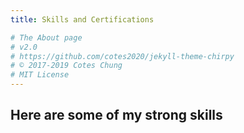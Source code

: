 ```yaml
---
title: Skills and Certifications

# The About page
# v2.0
# https://github.com/cotes2020/jekyll-theme-chirpy
# © 2017-2019 Cotes Chung
# MIT License
---
```


## Here are some of my strong skills
<head>
	<style>
		#services .pack-service {
			position: relative;
			min-height: 1px;
			float: left;
			width: 32%;
			padding: 2%;
			cursor: pointer;
			transition: all 0.5s ease 0s;
			-moz-transition: all 0.5s ease 0s;
			-webkit-transition: all 0.5s ease 0s;
			-o-transition: all 0.5s ease 0s;
			border-radius: 15px;
			border-style:outset;
			background-image: radial-gradient( circle, rgba(42, 30, 107, 1) 0%, rgba(35, 37, 46, 1) 100%);
			color:white;
		}
		#services .pack-service:hover {
			tag-hover: rgb(222, 226, 230);
			color:#fff;
			border-color:#fff;
		}
		#services .alpha {margin: 1% 0 0 0;}
		#services .service-icon {
			width: 92px;
			margin: 0 auto;
		}
		#services .service-icon i {
			display: block;
			width: 86px;
			height: 86px;
			border-radius: 50%;
			font-size: 40px;
			line-height: 80px;
			text-align: center;
			transition: all 0.5s ease 0s;
			-moz-transition: all 0.5s ease 0s;
			-webkit-transition: all 0.5s ease 0s;
			-o-transition: all 0.5s ease 0s;
		}
		#services .pack-service:hover .service-icon i {
			border: 3px solid #ccc;
			color: #fff;
			-transform: scale(1) rotate(360deg);
			-webkit-transform: scale(1) rotate(360deg);
			-moz-transform: scale(1) rotate(360deg);
			-o-transform: scale(1) rotate(360deg);
		}
		#services .service-detail h6 {
			text-transform: uppercase;
			font-weight: 400;
			margin: 10px 0 3px 0;
			text-align: center;
			font-size: 15px !important;
			color:rgba(255,255,255,0.5)
		}
		#services .service-detail p {
			text-align: center;
			border-left: 0;
		}
		#services .service-detail h3 {
		text-align:center;
		font-weight: 600; 
		color:rgba(255,255,255,0.5);
		letter-spacing: 1px;
		}

	</style>
</head>
<div class="row" id="services">
	<div class="col-md-12">
	</div>

	<div class="col-md-4 pack-service">
		<div class="service">
			<div class="service-icon"><i class="fa fa-chart-bar"></i></div>
			<div class="service-detail">
				<h3>DATA ANALYSIS</h3>
				<h6>Translating Numbers into insights to help better decisions to increase business performance.</h6>
			</div>
		</div>
	</div>
	
	<div class="col-md-4 pack-service">
		<div class="service">
			<div class="service-icon"><i class="fa fa-database"></i></div>
			<div class="service-detail">
				<h3 style="text-align:center;">DATA MODELING</h3>
				<h6>Connecting various data sources to create logical model for an information system.</h6>
			</div>
		</div>
	</div>

	<div class="col-md-4 pack-service">
		<div class="service">
			<div class="service-icon"><i class="fa fa-cubes"></i></div>
			<div class="service-detail">
				<h3 style="text-align:center;">DATA ENGINEERING</h3>
				<h6>Managing Data workflows, pipelines, ETL processes to create a dataset for data analysis.</h6>
			</div>
		</div>
	</div>
	
	<div class="col-md-4 pack-service">
		<div class="service">
			<div class="service-icon"><i class="fa fa-chart-line"></i></div>
			<div class="service-detail">
				<h3 style="text-align:center;">DATA REPORTING AND VISUALIZATION</h3>
				<h6>Creating executive dashbaords to visualize the results of the analysis to help better informed decisions.</h6>
			</div>
		</div>
	</div>
	
	<div class="col-md-4 pack-service">
		<div class="service">
			<div class="service-icon"><i class="fa fa-cogs"></i></div>
			<div class="service-detail">
				<h3 style="text-align:center;">MACHINE LEARNING AND ARTIFICIAL INTELLIGENCE</h3>
				<h6>Automating the process of the data analytics to identify patterns and reduce human error.</h6>
			</div>
		</div>
	</div>
	
	<div class="col-md-4 pack-service">
		<div class="service">
			<div class="service-icon"><i class="fa fa-users"></i></div>
			<div class="service-detail">
				<h3 style="text-align:center;">PROJECT MANAGEMENT AND LEAN SIX SIGMA</h3>
				<h6>Helping the processes become lean and more efficient with a good project management.</h6>
			</div>
		</div>
	</div>
</div>	
<br><br>
<h2 data-toc-skip>MY SKILLSET</h2>
#### **Programming Languages**
#### R, Python, SQL, VBA, C#, JavaScript
#### **Data Engineering Tools**
#### MS SQL Server, Oracle, MySQL, PostgreSQL, Amazon Redshift, MS Access, Visual Studio
#### **Machine Learning Models**
#### Linear Regression, Logistic Regression, KNN, Naïve Bayes, Support Vector Machine, Random Forest, K-Means
#### **Visualization Tools**
#### Tableau, Power BI, QlikView, Google Data Studio, SAS
#### **BI and Statistical Tools:**
#### MS Excel, Minitab, NumPy, Pandas, Matplotlib, Caret, SSIS, SSAS, SSRS
#### **Project Management and Lean Six Sigma:**
#### MS Project, Trello, Jira, Minitab, MS Visio, DMAIC (Define, Measure, Analysis, Improve, Control) Processes
